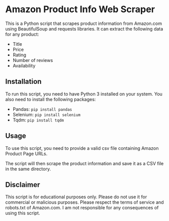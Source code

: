 # Amazon Product Info Web Scraper

This is a Python script that scrapes product information from Amazon.com using BeautifulSoup and requests libraries. It can extract the following data for any product:

- Title
- Price
- Rating
- Number of reviews
- Availability

## Installation

To run this script, you need to have Python 3 installed on your system. You also need to install the following packages:

- Pandas: `pip install pandas`
- Selenium: `pip install selenium`
- Tqdm: `pip install tqdm`

## Usage

To use this script, you need to provide a valid csv file containing Amazon Product Page URLs.

The script will then scrape the product information and save it as a CSV file in the same directory.

## Disclaimer

This script is for educational purposes only. Please do not use it for commercial or malicious purposes. Please respect the terms of service and robots.txt of Amazon.com. I am not responsible for any consequences of using this script.
